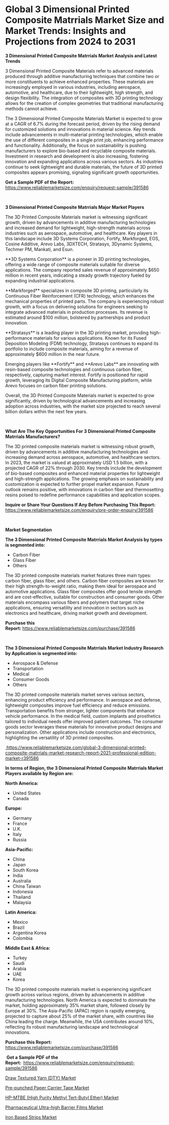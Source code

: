 <p><h1>Global 3 Dimensional Printed Composite Matrrials Market Size and Market Trends: Insights and Projections from 2024 to 2031</h1></p><p><strong>3 Dimensional Printed Composite Matrrials Market Analysis and Latest Trends</strong></p>
<p><p>3 Dimensional Printed Composite Materials refer to advanced materials produced through additive manufacturing techniques that combine two or more constituents to achieve enhanced properties. These materials are increasingly employed in various industries, including aerospace, automotive, and healthcare, due to their lightweight, high strength, and design flexibility. The integration of composites with 3D printing technology allows for the creation of complex geometries that traditional manufacturing methods cannot achieve.</p><p>The 3 Dimensional Printed Composite Materials Market is expected to grow at a CAGR of 6.7% during the forecast period, driven by the rising demand for customized solutions and innovations in material science. Key trends include advancements in multi-material printing technologies, which enable the use of different composites in a single print job, enhancing performance and functionality. Additionally, the focus on sustainability is pushing manufacturers to explore bio-based and recyclable composite materials. Investment in research and development is also increasing, fostering innovation and expanding applications across various sectors. As industries continue to seek lightweight and durable materials, the future of 3D printed composites appears promising, signaling significant growth opportunities.</p></p>
<p><strong>Get a Sample PDF of the Report:&nbsp;</strong> <a href="https://www.reliablemarketsize.com/enquiry/request-sample/391586?utm_campaign=1591&utm_medium=2&utm_source=Github&utm_content=ia&utm_term=30102024&utm_id=3-dimensional-printed-composite-matrrials">https://www.reliablemarketsize.com/enquiry/request-sample/391586</a></p>
<p>&nbsp;</p>
<p><strong>3 Dimensional Printed Composite Matrrials Major Market Players</strong></p>
<p><p>The 3D Printed Composite Materials market is witnessing significant growth, driven by advancements in additive manufacturing technologies and increased demand for lightweight, high-strength materials across industries such as aerospace, automotive, and healthcare. Key players in this landscape include 3D Systems Corporation, Fortify, Markforged, EOS, Cosine Additive, Arevo Labs, 3DXTECH, Stratasys, 3Dynamic Systems, Techmer PM, Mankati, and Esun.</p><p>**3D Systems Corporation** is a pioneer in 3D printing technologies, offering a wide range of composite materials suitable for diverse applications. The company reported sales revenue of approximately $650 million in recent years, indicating a steady growth trajectory fueled by expanding industrial applications.</p><p>**Markforged** specializes in composite 3D printing, particularly its Continuous Fiber Reinforcement (CFR) technology, which enhances the mechanical properties of printed parts. The company is experiencing robust growth, with a focus on delivering solutions for engineers seeking to integrate advanced materials in production processes. Its revenue is estimated around $100 million, bolstered by partnerships and product innovation.</p><p>**Stratasys** is a leading player in the 3D printing market, providing high-performance materials for various applications. Known for its Fused Deposition Modeling (FDM) technology, Stratasys continues to expand its portfolio to include composite materials, aiming for a revenue of approximately $600 million in the near future. </p><p>Emerging players like **Fortify** and **Arevo Labs** are innovating with resin-based composite technologies and continuous carbon fiber, respectively, capturing market interest. Fortify is positioned for rapid growth, leveraging its Digital Composite Manufacturing platform, while Arevo focuses on carbon fiber printing solutions.</p><p>Overall, the 3D Printed Composite Materials market is expected to grow significantly, driven by technological advancements and increasing adoption across industries, with the market size projected to reach several billion dollars within the next few years.</p></p>
<p>&nbsp;</p>
<p><strong>What Are The Key Opportunities For 3 Dimensional Printed Composite Matrrials Manufacturers?</strong></p>
<p><p>The 3D printed composite materials market is witnessing robust growth, driven by advancements in additive manufacturing technologies and increasing demand across aerospace, automotive, and healthcare sectors. In 2023, the market is valued at approximately USD 1.5 billion, with a projected CAGR of 22% through 2030. Key trends include the development of bio-based composites and enhanced material properties for lightweight and high-strength applications. The growing emphasis on sustainability and customization is expected to further propel market expansion. Future outlook remains positive, with innovations in carbon fiber and thermosetting resins poised to redefine performance capabilities and application scopes.</p></p>
<p><strong>Inquire or Share Your Questions If Any Before Purchasing This Report:</strong> <a href="https://www.reliablemarketsize.com/enquiry/pre-order-enquiry/391586?utm_campaign=1591&utm_medium=2&utm_source=Github&utm_content=ia&utm_term=30102024&utm_id=3-dimensional-printed-composite-matrrials">https://www.reliablemarketsize.com/enquiry/pre-order-enquiry/391586</a></p>
<p>&nbsp;</p>
<p><strong>Market Segmentation</strong></p>
<p><strong>The 3 Dimensional Printed Composite Matrrials Market Analysis by types is segmented into:</strong></p>
<p><ul><li>Carbon Fiber</li><li>Glass Fiber</li><li>Others</li></ul></p>
<p><p>The 3D printed composite materials market features three main types: carbon fiber, glass fiber, and others. Carbon fiber composites are known for their high strength-to-weight ratio, making them ideal for aerospace and automotive applications. Glass fiber composites offer good tensile strength and are cost-effective, suitable for construction and consumer goods. Other materials encompass various fibers and polymers that target niche applications, ensuring versatility and innovation in sectors such as electronics and healthcare, driving market growth and development.</p></p>
<p><strong>Purchase this Report:&nbsp;</strong><a href="https://www.reliablemarketsize.com/purchase/391586?utm_campaign=1591&utm_medium=2&utm_source=Github&utm_content=ia&utm_term=30102024&utm_id=3-dimensional-printed-composite-matrrials">https://www.reliablemarketsize.com/purchase/391586</a></p>
<p>&nbsp;</p>
<p><strong>The 3 Dimensional Printed Composite Matrrials Market Industry Research by Application is segmented into:</strong></p>
<p><ul><li>Aerospace & Defense</li><li>Transportation</li><li>Medical</li><li>Consumer Goods</li><li>Others</li></ul></p>
<p><p>The 3D printed composite materials market serves various sectors, enhancing product efficiency and performance. In aerospace and defense, lightweight composites improve fuel efficiency and reduce emissions. Transportation benefits from stronger, lighter components that enhance vehicle performance. In the medical field, custom implants and prosthetics tailored to individual needs offer improved patient outcomes. The consumer goods sector leverages these materials for innovative product designs and personalization. Other applications include construction and electronics, highlighting the versatility of 3D printed composites.</p></p>
<p><a href="https://www.reliablemarketsize.com/global-3-dimensional-printed-composite-matrrials-market-research-report-2021-professional-edition-market-r391586?utm_campaign=1591&utm_medium=2&utm_source=Github&utm_content=ia&utm_term=30102024&utm_id=3-dimensional-printed-composite-matrrials">&nbsp;https://www.reliablemarketsize.com/global-3-dimensional-printed-composite-matrrials-market-research-report-2021-professional-edition-market-r391586</a></p>
<p><strong>In terms of Region, the 3 Dimensional Printed Composite Matrrials Market Players available by Region are:</strong></p>
<p>
    <p> <strong> North America: </strong>
        <ul>
            <li>United States</li>
            <li>Canada</li>
        </ul>
        </p> 
    <p> <strong> Europe: </strong>
        <ul>
            <li>Germany</li>
            <li>France</li>
            <li>U.K.</li>
            <li>Italy</li>
            <li>Russia</li>
        </ul>
        </p> 
    <p> <strong> Asia-Pacific: </strong>
        <ul>
            <li>China</li>
            <li>Japan</li>
            <li>South Korea</li>
            <li>India</li>
            <li>Australia</li>
            <li>China Taiwan</li>
            <li>Indonesia</li>
            <li>Thailand</li>
            <li>Malaysia</li>
        </ul>
        </p> 
    <p> <strong> Latin America: </strong>
        <ul>
            <li>Mexico</li>
            <li>Brazil</li>
            <li>Argentina Korea</li>
            <li>Colombia</li>
        </ul>
        </p> 
    <p> <strong> Middle East & Africa: </strong>
        <ul>
            <li>Turkey</li>
            <li>Saudi</li>
            <li>Arabia</li>
            <li>UAE</li>
            <li>Korea</li>
        </ul>
    </p>
    </p>
<p><p>The 3D printed composite materials market is experiencing significant growth across various regions, driven by advancements in additive manufacturing technologies. North America is expected to dominate the market, holding approximately 35% market share, followed closely by Europe at 30%. The Asia-Pacific (APAC) region is rapidly emerging, projected to capture about 25% of the market share, with countries like China leading the charge. Meanwhile, the USA contributes around 10%, reflecting its robust manufacturing landscape and technological innovations.</p></p>
<p><strong>Purchase this Report: </strong><a href="https://www.reliablemarketsize.com/purchase/391586?utm_campaign=1591&utm_medium=2&utm_source=Github&utm_content=ia&utm_term=30102024&utm_id=3-dimensional-printed-composite-matrrials">https://www.reliablemarketsize.com/purchase/391586</a></p>
<p>&nbsp;<strong>Get a Sample PDF of the Report:&nbsp;&nbsp;</strong><a href="https://www.reliablemarketsize.com/enquiry/request-sample/391586?utm_campaign=1591&utm_medium=2&utm_source=Github&utm_content=ia&utm_term=30102024&utm_id=3-dimensional-printed-composite-matrrials">https://www.reliablemarketsize.com/enquiry/request-sample/391586</a></p>
<p><strong></strong></p>
<p><p><a href="https://www.linkedin.com/pulse/draw-textured-yarn-dty-revenue-growth-report-2024-2031-blazew-iwg8c?utm_campaign=1591&utm_medium=2&utm_source=Github&utm_content=ia&utm_term=30102024&utm_id=3-dimensional-printed-composite-matrrials">Draw Textured Yarn (DTY) Market</a></p><p><a href="https://www.linkedin.com/pulse/global-pre-punched-paper-carrier-tape-market-trends-analysis-future-ae5tc?utm_campaign=1591&utm_medium=2&utm_source=Github&utm_content=ia&utm_term=30102024&utm_id=3-dimensional-printed-composite-matrrials">Pre-punched Paper Carrier Tape Market</a></p><p><a href="https://www.linkedin.com/pulse/hp-mtbe-high-purity-methyl-tert-butyl-ether-market-segmentation-bxxnc?utm_campaign=1591&utm_medium=2&utm_source=Github&utm_content=ia&utm_term=30102024&utm_id=3-dimensional-printed-composite-matrrials">HP-MTBE (High Purity Methyl Tert-Butyl Ether) Market</a></p><p><a href="https://www.linkedin.com/pulse/pharmaceutical-ultra-high-barrier-films-market-size-growth-industry-zwa6c?utm_campaign=1591&utm_medium=2&utm_source=Github&utm_content=ia&utm_term=30102024&utm_id=3-dimensional-printed-composite-matrrials">Pharmaceutical Ultra-high Barrier Films Market</a></p><p><a href="https://github.com/AshrafKhan865/Market-Research-Report-List-1/blob/main/iron-based-strips-market.md?utm_campaign=1591&utm_medium=2&utm_source=Github&utm_content=ia&utm_term=30102024&utm_id=3-dimensional-printed-composite-matrrials">Iron Based Strips Market</a></p></p>